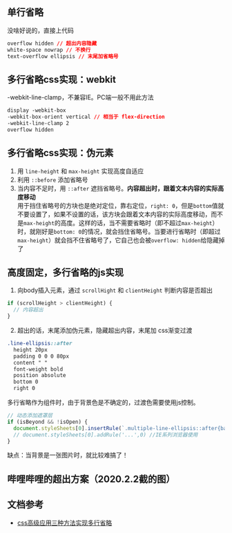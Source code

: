 ## 单行省略

没啥好说的，直接上代码
  ```css
  overflow hidden // 超出内容隐藏
  white-space nowrap // 不换行
  text-overflow ellipsis // 末尾加省略号
  ```

## 多行省略css实现：webkit

-webkit-line-clamp，不兼容IE。PC端一般不用此方法

  ```css
  display -webkit-box
  -webkit-box-orient vertical // 相当于 flex-direction
  -webkit-line-clamp 2
  overflow hidden
  ```

## 多行省略css实现：伪元素

1. 用 `line-height` 和 `max-height` 实现高度自适应
2. 利用 `::before` 添加省略号
3. 当内容不足时，用 `::after` 遮挡省略号。**内容超出时，跟着文本内容的实际高度移动**  
用于挡住省略号的方块也是绝对定位，靠右定位，`right: 0`，但是`bottom`值就不要设置了，如果不设置的话，该方块会跟着文本内容的实际高度移动，而不是`max-height`的高度。这样的话，当不需要省略时（即不超过`max-height`）时，就刚好是`bottom: 0`的情况，就会挡住省略号。当要进行省略时（即超过`max-height`）就会挡不住省略号了，它自己也会被`overflow: hidden`给隐藏掉了

## 高度固定，多行省略的js实现

1. 向body插入元素，通过 `scrollHight` 和 `clientHeight` 判断内容是否超出
```js
if (scrollHeight > clientHeight) {
  // 内容超出
}
```
2. 超出的话，末尾添加伪元素，隐藏超出内容，末尾加 css渐变过渡
```css
.line-ellipsis::after
  height 20px
  padding 0 0 0 80px
  content " "
  font-weight bold
  position absolute
  bottom 0
  right 0
```
多行省略作为组件时，由于背景色是不确定的，过渡色需要使用js控制。
```js
// 动态添加遮罩层
if (isBeyond && !isOpen) {
  document.styleSheets[0].insertRule(`.multiple-line-ellipsis::after{background: linear-gradient(to right, transparent, ${bgColor})}`,0) //chrome,firefox等非IE浏览器使用
  // document.styleSheets[0].addRule('...',0) //IE系列浏览器使用
}
```

缺点：当背景是一张图片时，就比较难搞了！

## 哔哩哔哩的超出方案（2020.2.2截的图）

## 文档参考

- [css高级应用三种方法实现多行省略](https://juejin.im/post/5caeef8be51d456e3b70185d)